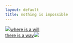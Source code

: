 ```yaml
---
layout: default
title: nothing is impossible
---
```


![](http://img.baidu.com/hi/face/i_f05.gif)[where is a will](http://hi.baidu.com/%E5%BD%AD%E4%BF%8A%E9%BE%99)  
[there is a way](http://hi.baidu.com/%E4%B9%9D%E5%A4%B4%E9%B8%9F%E9%BE%99)![](http://img.baidu.com/hi/face/i_f02.gif)  
